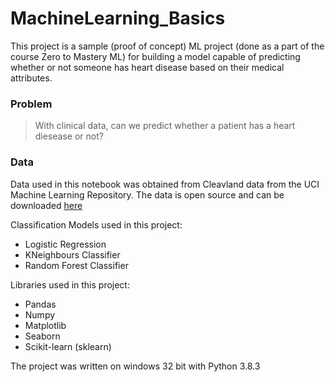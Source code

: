 # MachineLearning_Basics

This project is a sample (proof of concept) ML project (done as a part of the course Zero to Mastery ML) for building a model capable of predicting whether or not someone has heart disease based on their medical attributes. 


### Problem
> With clinical data, can we predict whether a patient has a heart diesease or not?

### Data 
Data used in this notebook was obtained from Cleavland data from the UCI Machine Learning Repository. The data is open source and can be downloaded [here](https://archive.ics.uci.edu/ml/datasets/heart+Disease)

Classification Models used in this project:
- Logistic Regression 
- KNeighbours Classifier 
- Random Forest Classifier 

Libraries used in this project:
- Pandas
- Numpy
- Matplotlib
- Seaborn
- Scikit-learn (sklearn)

The project was written on windows 32 bit with Python 3.8.3
